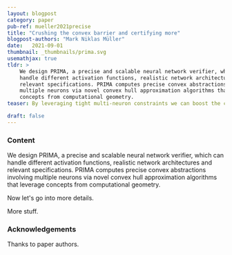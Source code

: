 ```yaml
---
layout: blogpost
category: paper
pub-ref: mueller2021precise
title: "Crushing the convex barrier and certifying more"
blogpost-authors: "Mark Niklas Müller" 
date:   2021-09-01
thumbnail: _thumbnails/prima.svg
usemathjax: true
tldr: >
    We design PRIMA, a precise and scalable neural network verifier, which can
    handle different activation functions, realistic network architectures and
    relevant specifications. PRIMA computes precise convex abstractions involving
    multiple neurons via novel convex hull approximation algorithms that leverage
    concepts from computational geometry.
teaser: By leveraging tight multi-neuron constraints we can boost the certified robustness of networks.

draft: false
---
```


### Content

We design PRIMA, a precise and scalable neural network verifier, which can
handle different activation functions, realistic network architectures and
relevant specifications. PRIMA computes precise convex abstractions involving
multiple neurons via novel convex hull approximation algorithms that leverage
concepts from computational geometry.

Now let's go into more details.

More stuff.

### Acknowledgements

Thanks to paper authors.